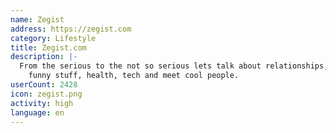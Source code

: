 ```yaml
---
name: Zegist
address: https://zegist.com
category: Lifestyle
title: Zegist.com
description: |-
  From the serious to the not so serious lets talk about relationships, lifestyle, entertainment,
    funny stuff, health, tech and meet cool people.
userCount: 2428
icon: zegist.png
activity: high
language: en
---
```

